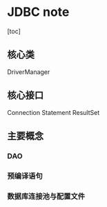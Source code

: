 # JDBC note
[toc]
## 核心类

DriverManager

## 核心接口

Connection
Statement
ResultSet


## 主要概念

### DAO

### 预编译语句


### 数据库连接池与配置文件 
